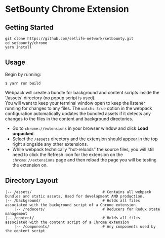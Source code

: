# SetBounty Chrome Extension

## Getting Started

```
git clone https://github.com/setlife-network/setbounty.git
cd setbounty/chrome
yarn install
```

## Usage

Begin by running:

    $ yarn run build

Webpack will create a bundle for background and content scripts inside the '/assets' directory (no popup script is used).  
You will want to keep your terminal window open to keep the listener running for changes to any files. The `watch: true` option in the webpack configuration automatically updates the bundled assets if it detects any changes to the files in the content and background directories.  

- Go to `chrome://extensions` in your browser window and click **Load unpacked**.
- Select the `/assets` directory and the extension should appear in the top right alongside any other extensions.
- While webpack technically "hot-reloads" the source files, you will still need to click the Refresh icon for the extension on the `chrome://extensions` page and then reload the page you will be testing the extension on.

## Directory Layout

```
|-- /assets/                                # Contains all webpack bundles and static assets. Used for development AND production.
|-- /background/                            # Holds all files associated with the background script of a Chrome extension
    |-- /reducers/                          # Reducers for Redux state management
|-- /content/                               # Holds all files associated with the content script of a Chrome extension
    |-- /components/                        # Any components used by the content script
```